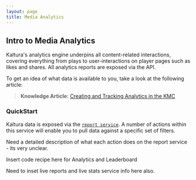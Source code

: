 ```yaml
---
layout: page
title: Media Analytics
---
```


## Intro to Media Analytics

Kaltura's analytics engine underpins all content-related interactions, covering everything from plays to user-interactions on player pages such as likes and shares. All analytics reports are exposed via the API.

To get an idea of what data is available to you, take a look at the following article:
>**Knowledge Article:** [Creating and Tracking Analytics in the KMC](http://knowledge.kaltura.com/creating-and-tracking-analytics-kmc-0#analytics)

### QuickStart
Kaltura data is exposed via the [`report service`](https://www.kaltura.com/api_v3/testmeDoc/index.php?service=report). A number of actions within this service will enable you to pull data against a specific set of filters.

Need a detailed description of what each action does on the report service - its very unclear.

Insert code recipe here for Analytics and Leaderboard

Need to inset live reports and live stats service info here also.
